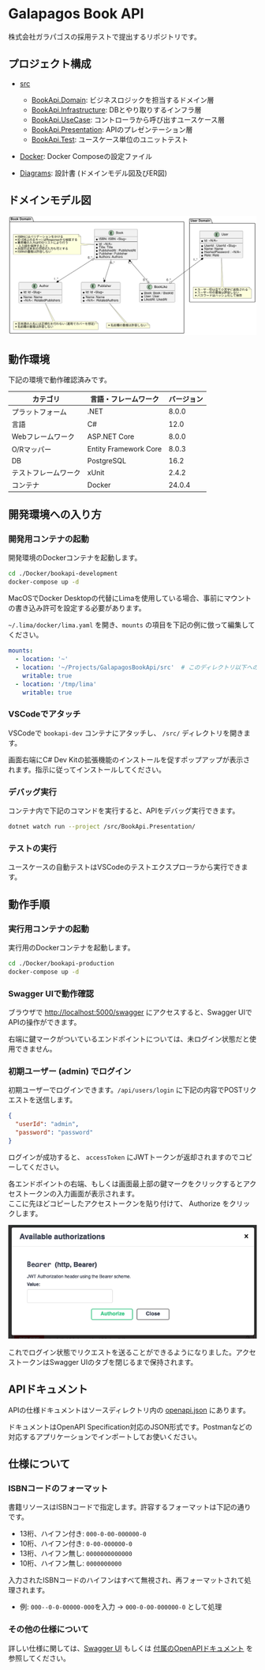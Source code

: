 # Galapagos Book API

株式会社ガラパゴスの採用テストで提出するリポジトリです。

## プロジェクト構成

- [src](/src)
  - [BookApi.Domain](/src/BookApi.Domain/): ビジネスロジックを担当するドメイン層
  - [BookApi.Infrastructure](/src/BookApi.Infrastructure/): DBとやり取りするインフラ層
  - [BookApi.UseCase](/src/BookApi.UseCase/): コントローラから呼び出すユースケース層
  - [BookApi.Presentation](/src/BookApi.Presentation/): APIのプレゼンテーション層
  - [BookApi.Test](/src/BookApi.Test/): ユースケース単位のユニットテスト

- [Docker](/Docker/): Docker Composeの設定ファイル

- [Diagrams](/Diagrams/): 設計書 (ドメインモデル図及びER図)

## ドメインモデル図

![ドメインモデル図](/Diagrams/BookApi_DomainModel.svg)

## 動作環境

下記の環境で動作確認済みです。

カテゴリ         |言語・フレームワーク |バージョン|
--------------------|---------------------|----------|
プラットフォーム    |.NET                 |8.0.0     |
言語                |C#                   |12.0      |
Webフレームワーク   |ASP.NET Core         |8.0.0     |
O/Rマッパー         |Entity Framework Core|8.0.3     |
DB                  |PostgreSQL           |16.2      |
テストフレームワーク|xUnit                |2.4.2     |
コンテナ            |Docker               |24.0.4    |

## 開発環境への入り方

### 開発用コンテナの起動

開発環境のDockerコンテナを起動します。

```bash
cd ./Docker/bookapi-development
docker-compose up -d
```

MacOSでDocker Desktopの代替にLimaを使用している場合、事前にマウントの書き込み許可を設定する必要があります。

`~/.lima/docker/lima.yaml` を開き、`mounts` の項目を下記の例に倣って編集してください。

```yaml
mounts:
  - location: '~'
  - location: '~/Projects/GalapagosBookApi/src'  # このディレクトリ以下への書き込みを許可する
    writable: true
  - location: '/tmp/lima'
    writable: true
```

### VSCodeでアタッチ

VSCodeで `bookapi-dev` コンテナにアタッチし、 `/src/` ディレクトリを開きます。

画面右端にC# Dev Kitの拡張機能のインストールを促すポップアップが表示されます。指示に従ってインストールしてください。

### デバッグ実行

コンテナ内で下記のコマンドを実行すると、APIをデバッグ実行できます。

```bash
dotnet watch run --project /src/BookApi.Presentation/
```

### テストの実行

ユースケースの自動テストはVSCodeのテストエクスプローラから実行できます。

## 動作手順

### 実行用コンテナの起動

実行用のDockerコンテナを起動します。

```bash
cd ./Docker/bookapi-production
docker-compose up -d
```

### Swagger UIで動作確認

ブラウザで <http://localhost:5000/swagger> にアクセスすると、Swagger UIでAPIの操作ができます。

右端に鍵マークがついているエンドポイントについては、未ログイン状態だと使用できません。

### 初期ユーザー (admin) でログイン

初期ユーザーでログインできます。`/api/users/login` に下記の内容でPOSTリクエストを送信します。

```json
{
  "userId": "admin",
  "password": "password"
}
```

ログインが成功すると、 `accessToken` にJWTトークンが返却されますのでコピーしてください。

各エンドポイントの右端、もしくは画面最上部の鍵マークをクリックするとアクセストークンの入力画面が表示されます。  
ここに先ほどコピーしたアクセストークンを貼り付けて、 Authorize をクリックします。

![Swagger UI 認証画面](/images/SwaggerUI_Authorization.png)

これでログイン状態でリクエストを送ることができるようになりました。アクセストークンはSwagger UIのタブを閉じるまで保持されます。

## APIドキュメント

APIの仕様ドキュメントはソースディレクトリ内の [openapi.json](/src/openapi.json) にあります。

ドキュメントはOpenAPI Specification対応のJSON形式です。Postmanなどの対応するアプリケーションでインポートしてお使いください。

## 仕様について

### ISBNコードのフォーマット

書籍リソースはISBNコードで指定します。許容するフォーマットは下記の通りです。

- 13桁、ハイフン付き: `000-0-00-000000-0`
- 10桁、ハイフン付き: `0-00-000000-0`
- 13桁、ハイフン無し: `0000000000000`
- 10桁、ハイフン無し: `0000000000`

入力されたISBNコードのハイフンはすべて無視され、再フォーマットされて処理されます。

- 例: `000--0-0-00000-000`を入力 → `000-0-00-000000-0` として処理

### その他の仕様について

詳しい仕様に関しては、[Swagger UI](http://localhost:5000/swagger) もしくは [付属のOpenAPIドキュメント](/src/openapi.json) を参照してください。
